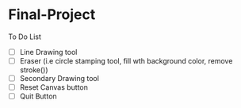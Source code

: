 # Final-Project


To Do List
-[ ] Line Drawing tool
-[ ] Eraser (i.e circle stamping tool, fill wth background color, remove stroke())
-[ ] Secondary Drawing tool
-[ ] Reset Canvas button
-[ ] Quit Button
